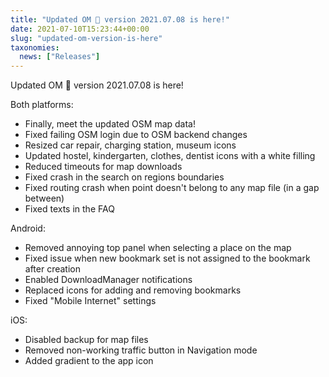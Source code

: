 ```yaml
---
title: "Updated OM 🧘 version 2021.07.08 is here!"
date: 2021-07-10T15:23:44+00:00
slug: "updated-om-version-is-here"
taxonomies:
  news: ["Releases"]
---
```


Updated OM 🧘 version 2021.07.08 is here!

Both platforms:
* Finally, meet the updated OSM map data!
* Fixed failing OSM login due to OSM backend changes
* Resized car repair, charging station, museum icons
* Updated hostel, kindergarten, clothes, dentist icons with a white filling
* Reduced timeouts for map downloads
* Fixed crash in the search on regions boundaries
* Fixed routing crash when point doesn't belong to any map file (in a gap between)
* Fixed texts in the FAQ

Android:
* Removed annoying top panel when selecting a place on the map
* Fixed issue when new bookmark set is not assigned to the bookmark after creation
* Enabled DownloadManager notifications
* Replaced icons for adding and removing bookmarks
* Fixed "Mobile Internet" settings

iOS:
* Disabled backup for map files
* Removed non-working traffic button in Navigation mode
* Added gradient to the app icon
